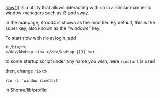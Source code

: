 [riow(1)](http://man.9front.org/1/riow) is a utility that allows interacting with rio in a similar manner to window managers such as i3 and sway.

In the manpage, Kmod4 is shown as the modifier. By default, this is the super key, also known as the "windows" key.

To start riow with rio at login, add

	#!/bin/rc
	</dev/kbdtap riow >/dev/kbdtap |[3] bar

to some startup script under any name you wish, here `riostart` is used

then, change `rio` to

	rio -i 'window riostart'

in $home/lib/profile
